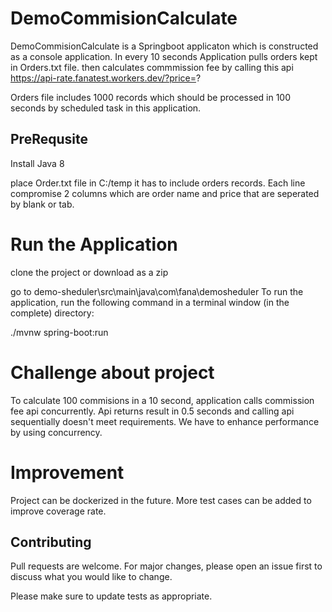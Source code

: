 # DemoCommisionCalculate

DemoCommisionCalculate is a Springboot applicaton which is constructed as a console application.
In every 10 seconds Application pulls orders kept in Orders.txt file.
then calculates commmission fee by calling this api https://api-rate.fanatest.workers.dev/?price=?

Orders file includes 1000 records which should be processed in 100 seconds by scheduled task in this application.

## PreRequsite

Install Java 8 

place Order.txt file in C:/temp
it has to include orders records. Each line compromise 2 columns which are order name and price that are seperated by blank or tab.

# Run the Application

clone the project or download as a zip 

go to demo-sheduler\src\main\java\com\fana\demosheduler 
To run the application, run the following command in a terminal window (in the complete) directory:

./mvnw spring-boot:run


# Challenge about project 

To calculate 100 commisions in a 10 second, application calls commission fee api concurrently.
Api returns result in 0.5 seconds and calling api sequentially  doesn't meet requirements. We have to enhance performance by using concurrency.

# Improvement

Project can be dockerized in the future.
More test cases can be added to improve coverage rate.


## Contributing
Pull requests are welcome. For major changes, please open an issue first to discuss what you would like to change.

Please make sure to update tests as appropriate.


